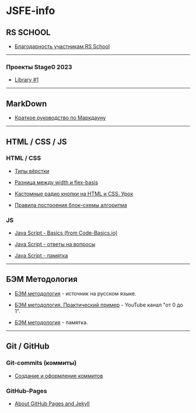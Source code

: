 # JSFE-info

## RS SCHOOL ##
- [Благодарность участникам RS School](https://app.rs.school/gratitude)
___

### Проекты Stage0 2023 ###
- [Library #1](https://rolling-scopes-school.github.io/alexandrturdiyev-JSFEPRESCHOOL2023Q2/library/)
___

## MarkDown
- [Краткое руководство по Маркдауну](https://paulradzkov.com/2014/markdown_cheatsheet/)
___

## HTML / CSS / JS ##
### HTML / CSS ###
- [Типы вёрстки](https://likeit.pro/aktualnye-tipy-vyerstki.php)

- [Разница между width и flex-basis](https://medium.com/@stasonmars/%D1%80%D0%B0%D0%B7%D0%BD%D0%B8%D1%86%D0%B0-%D0%BC%D0%B5%D0%B6%D0%B4%D1%83-width-%D0%B8-flex-basis-f34e658ce6a2) 

- [Кастомные радио кнопки на HTML и CSS. Урок](https://www.youtube.com/watch?v=Cw6wOZNeqk0)

- [Правила построения блок–схемы алгоритма](https://studfile.net/preview/1697967/page:42/)

### JS ###

- [Java Script - Basics (from Code-Basics.io)](pages/java-script/js-basics.md)

- [Java Script - ответы на вопросы](pages/java-script/js-answers-on-questions.md)

- [Java Script - памятка](pages/java-script/java-script-memo.md)
___

## БЭМ Методология ##
- [БЭМ методология](https://ru.bem.info/methodology/) - источник на русском языке.

- [БЭМ методология. Практический пример](https://www.youtube.com/watch?v=Jrjwewef_Ws&t=1359s) - YouTube канал "от 0 до 1".

- [БЭМ методология](bem-metodology.md) - памятка.
___

## Git / GitHub ##

### Git-commits (коммиты)
- [Создание и оформление коммитов](/pages/git-github/git-commits.md)

### GitHub-Pages ###

- [About GitHub Pages and Jekyll](https://docs.github.com/en/pages/setting-up-a-github-pages-site-with-jekyll/about-github-pages-and-jekyll#building-your-site-locally)


